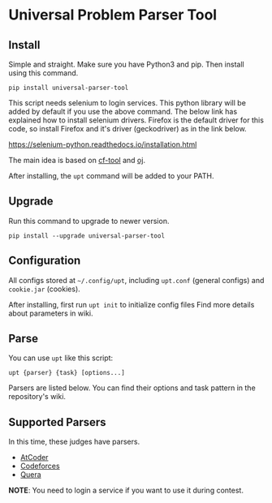# Universal Problem Parser Tool

## Install

Simple and straight. Make sure you have Python3 and pip. Then install using this command.

`pip install universal-parser-tool`

This script needs selenium to login services. This python library will be added by default if you use the above command. 
The below link has explained how to install selenium drivers.
Firefox is the default driver for this code, so install Firefox and it's driver (geckodriver) as in the link below.

https://selenium-python.readthedocs.io/installation.html

The main idea is based on [cf-tool](https://github.com/xalanq/cf-tool) and [oj](https://github.com/online-judge-tools/oj).

After installing, the `upt` command will be added to your PATH.

## Upgrade
Run this command to upgrade to newer version.

`pip install --upgrade universal-parser-tool`

## Configuration

All configs stored at `~/.config/upt`, including `upt.conf` (general configs) and `cookie.jar` (cookies).

After installing, first run `upt init` to initialize config files
Find more details about parameters in wiki.

## Parse

You can use `upt` like this script:

`upt {parser} {task} [options...]`

Parsers are listed below. You can find their options and task pattern in the repository's wiki.

## Supported Parsers

In this time, these judges have parsers.

- [AtCoder](https://github.com/ParsaAlizadeh/universal-parser-tool/wiki/AtCoder)
- [Codeforces](https://github.com/ParsaAlizadeh/universal-parser-tool/wiki/Codeforces)
- [Quera](https://github.com/ParsaAlizadeh/universal-parser-tool/wiki/Quera)

**NOTE**: You need to login a service if you want to use it during contest.
